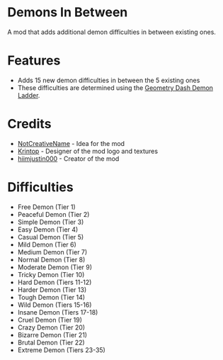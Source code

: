 # Demons In Between
A mod that adds additional demon difficulties in between existing ones.

# Features
- Adds 15 new demon difficulties in between the 5 existing ones
- These difficulties are determined using the [Geometry Dash Demon Ladder](https://gdladder.com).

# Credits
- [NotCreativeName](user:20865884) - Idea for the mod
- [Krintop](user:7242014) - Designer of the mod logo and textures
- [hiimjustin000](user:7466002) - Creator of the mod

# Difficulties
- Free Demon (Tier 1)
- Peaceful Demon (Tier 2)
- Simple Demon (Tier 3)
- Easy Demon (Tier 4)
- Casual Demon (Tier 5)
- Mild Demon (Tier 6)
- Medium Demon (Tier 7)
- Normal Demon (Tier 8)
- Moderate Demon (Tier 9)
- Tricky Demon (Tier 10)
- Hard Demon (Tiers 11-12)
- Harder Demon (Tier 13)
- Tough Demon (Tier 14)
- Wild Demon (Tiers 15-16)
- Insane Demon (Tiers 17-18)
- Cruel Demon (Tier 19)
- Crazy Demon (Tier 20)
- Bizarre Demon (Tier 21)
- Brutal Demon (Tier 22)
- Extreme Demon (Tiers 23-35)